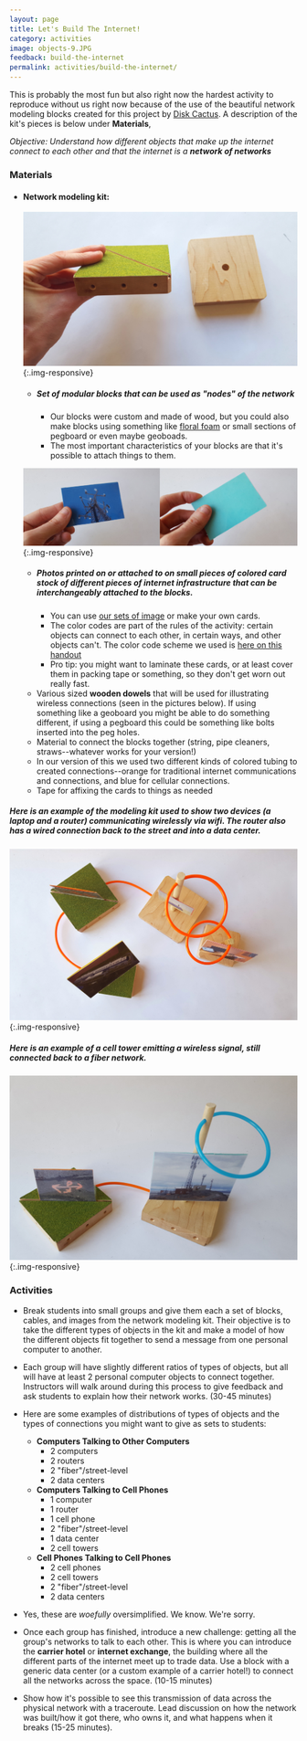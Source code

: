 ```yaml
---
layout: page
title: Let's Build The Internet!
category: activities
image: objects-9.JPG
feedback: build-the-internet
permalink: activities/build-the-internet/
---
```


This is probably the most fun but also right now the hardest activity to reproduce without us right now because of the use of the beautiful network modeling blocks created for this project by [Disk Cactus](http://diskcactus.com). A description of the kit's pieces is below under **Materials**, 

*Objective: Understand how different objects that make up the internet connect to each other and that the internet is a **network of networks***


### Materials

- #### Network modeling kit:

	![blocks](/assets/objects-7.JPG){:.img-responsive}

	- ##### Set of **modular blocks** that can be used as "nodes" of the network
		- Our blocks were custom and made of wood, but you could also make blocks using something like [floral foam](http://www.save-on-crafts.com/floralfoams.html) or small sections of pegboard or even maybe geoboads.
		- The most important characteristics of your blocks are that it's possible to attach things to them. 
	
	
	![blocks](/assets/objects-16.jpg){:.img-responsive}
	
	- ##### **Photos** printed on or attached to on small pieces of colored card stock of different pieces of internet infrastructure that can be interchangeably attached to the blocks. 
		- You can use [our sets of image](/handouts/tiny-infrastructure.pdf) or make your own cards. 
		- The color codes are part of the rules of the activity: certain objects can connect to each other, in certain ways, and other objects can't. The color code scheme we used is [here on this handout](/handouts/colors-for-blocks.pdf)
		- Pro tip: you might want to laminate these cards, or at least cover them in packing tape or something, so they don't get worn out really fast.
	- Various sized **wooden dowels** that will be used for illustrating wireless connections (seen in the pictures below). If using something like a geoboard you might be able to do something different, if using a pegboard this could be something like bolts inserted into the peg holes.
	- Material to connect the blocks together (string, pipe cleaners, straws--whatever works for your version!)
	- In our version of this we used two different kinds of colored tubing to created connections--orange for traditional internet communications and connections, and blue for cellular connections.
	- Tape for affixing the cards to things as needed

##### Here is an example of the modeling kit used to show two devices (a laptop and a router) communicating wirelessly via wifi. The router also has a wired connection back to the street and into a data center.

![blocks](/assets/objects-10.JPG){:.img-responsive}

##### Here is an example of a cell tower emitting a wireless signal, still connected back to a fiber network. 

![blocks](/assets/objects-11.JPG){:.img-responsive}

### Activities

- Break students into small groups and give them each a set of blocks, cables, and images from the network modeling kit. Their objective is to take the different types of objects in the kit and make a model of how the different objects fit together to send a message from one personal computer to another.

- Each group will have slightly different ratios of types of objects, but all will have at least 2 personal computer objects to connect together. Instructors will walk around during this process to give feedback and ask students to explain how their network works. (30-45 minutes)

- Here are some examples of distributions of types of objects and the types of connections you might want to give as sets to students: 
	- **Computers Talking to Other Computers**
		- 2 computers
		- 2 routers
		- 2 "fiber"/street-level
		- 2 data centers
	- **Computers Talking to Cell Phones**
		- 1 computer
		- 1 router
		- 1 cell phone
		- 2 "fiber"/street-level
		- 1 data center
		- 2 cell towers
	- **Cell Phones Talking to Cell Phones**
		- 2 cell phones
		- 2 cell towers
		- 2 "fiber"/street-level
		- 2 data centers

- Yes, these are *woefully* oversimplified. We know. We're sorry. 

- Once each group has finished, introduce a new challenge: getting all the group's networks to talk to each other. This is where you can introduce the **carrier hotel** or **internet exchange**, the building where all the different parts of the internet meet up to trade data. Use a block with a generic data center (or a custom example of a carrier hotel!) to connect all the networks across the space. (10-15 minutes)

- Show how it's possible to see this transmission of data across the physical network with a traceroute. Lead discussion on how the network was built/how it got there, who owns it, and what happens when it breaks (15-25 minutes).
